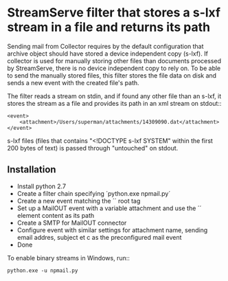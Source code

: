 StreamServe filter that stores a s-lxf stream in a file and returns its path
============================================================================

Sending mail from Collector requires by the default configuration that archive object
should have stored a device independent copy (s-lxf). If collector is used for manually
storing other files than documents processed by StreamServe, there is no device
independent copy to rely on. To be able to send the manually stored files, this filter
stores the file data on disk and sends a new event with the created file's path.

The filter reads a stream on stdin, and if found any other file than an s-lxf,
it stores the stream as a file and provides its path in an xml stream on stdout::

	<event>
		<attachment>/Users/superman/attachments/14309090.dat</attachment>
	</event>

s-lxf files (files that contains "<!DOCTYPE s-lxf SYSTEM" within the first 200 bytes of text)
is passed through "untouched" on stdout.

Installation
------------
 * Install python 2.7
 * Create a filter chain specifying ´python.exe npmail.py´
 * Create a new event matching the ´<event>´ root tag
 * Set up a MailOUT event with a variable attachment and use
   the ´<attachment>´ element content as its path 
 * Create a SMTP for MailOUT connector
 * Configure event with similar settings for attachment name,
   sending email addres, subject et c as the preconfigured mail event
 * Done

To enable binary streams in Windows, run::

	python.exe -u npmail.py
